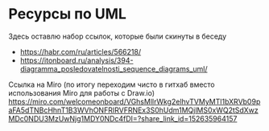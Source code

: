 # Ресурсы по UML
Здесь оставлю набор ссылок, которые были скинуты в беседу

+ https://habr.com/ru/articles/566218/
+ https://itonboard.ru/analysis/394-diagramma_posledovatelnosti_sequence_diagrams_uml/


Ссылка на Miro (по итогу переходим чисто в гитхаб вместо использования Miro для работы с Draw.io)
https://miro.com/welcomeonboard/VGhsMllrWkg2elhvTVMyMTl1bXRVb09paFA5dTNBcHhnT1B3WVhONFRIRVFRNEx3S0hUdm1MQjlMS0xWQ2tSdXwzMDc0NDU3MzUwNjg1MDY0NDc4fDI=?share_link_id=152635964157
